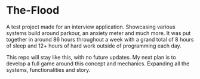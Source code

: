 # The-Flood
A test project made for an interview application. Showcasing various systems build around parkour, an anxiety meter and much more.
It was put together in around 86 hours throughout a week with a grand total of 8 hours of sleep and 12+ hours of hard work outside of programming each day.


This repo will stay like this, with no future updates. My next plan is to develop a full game around this concept and mechanics. Expanding all the systems, functionalities and story.
